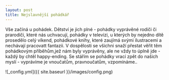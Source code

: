 ```yaml
---
layout: post
title: Nejslavnější pohádkář
---
```


Vše začíná u pohádek. Dětství je jich plné - pohádky vyprávěné rodiči či prarodiči, které nás uchvacují, pohádky v televizi, u kterých by nejedno dítě prosedělo celý víkend, pohádkové knihy, které zaujímá svými ilustracemi a nechávají pracovatt fantazii. V dospělosti se všichni snaží přestat věřit těm pohádkovým příběhům,jež nám byly vyprávěny, ale ne vždy to úplně jde - každý by chtěl happy-ending. Se stářím se pohádky vrací zpět do našich myslí - vyprávíme je vnoučatům, pravnoučatům, vzpomínáme..

![_config.yml]({{ site.baseurl }}/images/config.png)

